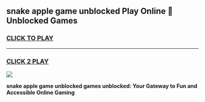 
## snake apple game unblocked Play Online 👋 Unblocked Games
<h3>
<a href="https://premium.freeplayer.one?title=snake_apple_game_unblocked&ref=19F">CLICK TO PLAY</a></h3>
<hr>

<h3>
<a href="https://premium.freeplayer.one?title=snake_apple_game_unblocked&ref=19F">CLICK 2 PLAY</a>
  
</h3>

<a href="https://premium.freeplayer.one?title=snake_apple_game_unblocked&ref=19F"><img src="https://clearcache.store/games.png"></a>


**snake apple game unblocked games unblocked: Your Gateway to Fun and Accessible Online Gaming**
